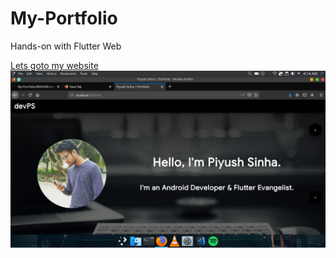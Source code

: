 # My-Portfolio
Hands-on with Flutter Web

[Lets goto my website](https://piyushsinha24.github.io/#/)
![](Screenshot_20190604_041456.png)
